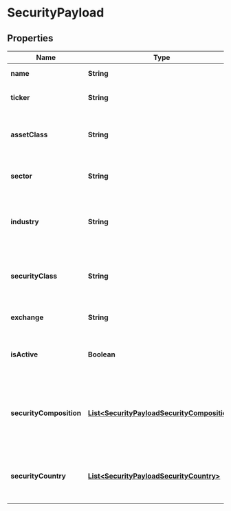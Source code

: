 
# SecurityPayload

## Properties
Name | Type | Description | Notes
------------ | ------------- | ------------- | -------------
**name** | **String** | Name for the security | 
**ticker** | **String** | Security’s ticker on the exchange where it is traded | 
**assetClass** | **String** | The asset class for the security such as “equity”, “fixed-income”, “cash”, etc. |  [optional]
**sector** | **String** | Sector for the security such as “Technology” or “Pharmaceuticals” |  [optional]
**industry** | **String** | The industry of the security such as “Consumer Tech” or “Enterprise Systems” |  [optional]
**securityClass** | **String** | The security class of the security such as “stock”, “mutual fund”, “ETF” (exchange-traded fund), etc. |  [optional]
**exchange** | **String** | The exchange on which the security is traded |  [optional]
**isActive** | **Boolean** | Indicates if the security is active. Defaults to true which indicates that the it is active |  [optional]
**securityComposition** | [**List&lt;SecurityPayloadSecurityComposition&gt;**](SecurityPayloadSecurityComposition.md) | Details on the components of a security, their relative weight within the security, and their start and end dates |  [optional]
**securityCountry** | [**List&lt;SecurityPayloadSecurityCountry&gt;**](SecurityPayloadSecurityCountry.md) | Each country where the security is traded and its relative weight within the security |  [optional]



